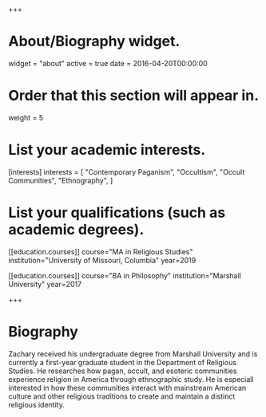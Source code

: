 +++
# About/Biography widget.
widget = "about"
active = true
date = 2016-04-20T00:00:00

# Order that this section will appear in.
weight = 5

# List your academic interests.
[interests]
  interests = [
    "Contemporary Paganism",
    "Occultism",
    "Occult Communities",
    "Ethnography",
  ]

# List your qualifications (such as academic degrees).
[[education.courses]]
  course="MA in Religious Studies"
  institution="University of Missouri, Columbia"
  year=2019

[[education.courses]]
  course="BA in Philosophy"
  institution="Marshall University"
  year=2017
 
+++

# Biography
Zachary received his undergraduate degree from Marshall University and is currently a first-year graduate student in the Department of Religious Studies. He researches how pagan, occult, and esoteric communities experience religion in America through ethnographic study. He is especiall interested in how these communities interact with mainstream American culture and other religious traditions to create and maintain a distinct religious identity.   
